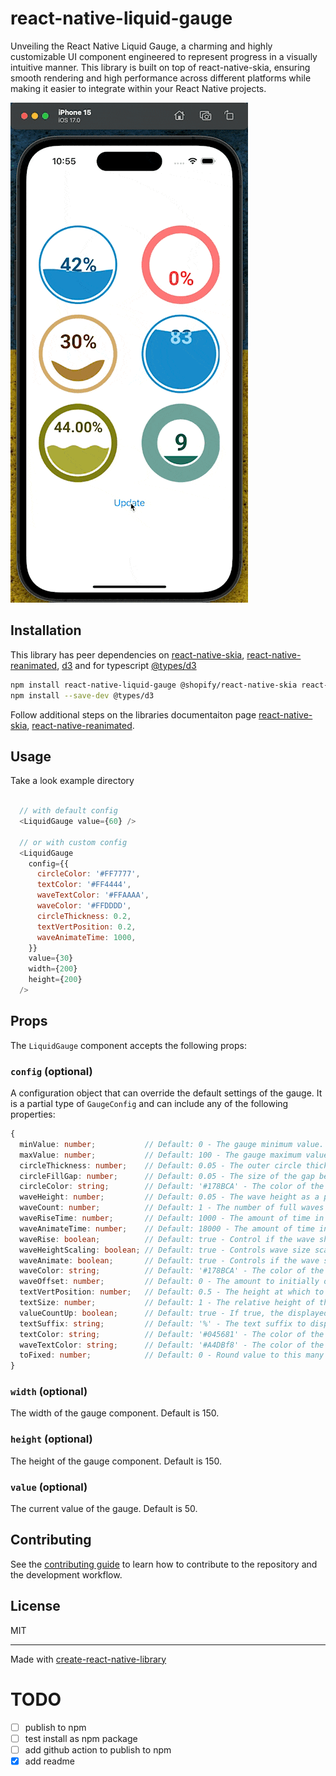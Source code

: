 # react-native-liquid-gauge

Unveiling the React Native Liquid Gauge, a charming and highly customizable UI component engineered to represent progress in a visually intuitive manner. This library is built on top of react-native-skia, ensuring smooth rendering and high performance across different platforms while making it easier to integrate within your React Native projects.

![demo](https://raw.githubusercontent.com/dimaportenko/react-native-liquid-gauge/main/docs/demo.gif)

## Installation

This library has peer dependencies on [react-native-skia](https://shopify.github.io/react-native-skia/docs/getting-started/installation/), [react-native-reanimated](https://docs.swmansion.com/react-native-reanimated/docs/fundamentals/getting-started/#installation), [d3](https://www.npmjs.com/package/d3) and for typescript [@types/d3](https://github.com/DefinitelyTyped/DefinitelyTyped/tree/master/types/d3)

```sh
npm install react-native-liquid-gauge @shopify/react-native-skia react-native-reanimated d3
npm install --save-dev @types/d3
```

Follow additional steps on the libraries documentaiton page [react-native-skia](https://shopify.github.io/react-native-skia/docs/getting-started/installation/), [react-native-reanimated](https://docs.swmansion.com/react-native-reanimated/docs/fundamentals/getting-started/#installation).

## Usage

Take a look example directory

```js

  // with default config
  <LiquidGauge value={60} />

  // or with custom config
  <LiquidGauge
    config={{
      circleColor: '#FF7777',
      textColor: '#FF4444',
      waveTextColor: '#FFAAAA',
      waveColor: '#FFDDDD',
      circleThickness: 0.2,
      textVertPosition: 0.2,
      waveAnimateTime: 1000,
    }}
    value={30}
    width={200}
    height={200}
  />
```

## Props

The `LiquidGauge` component accepts the following props:

### `config` (optional)
A configuration object that can override the default settings of the gauge. It is a partial type of `GaugeConfig` and can include any of the following properties:

```typescript
{
  minValue: number;           // Default: 0 - The gauge minimum value.
  maxValue: number;           // Default: 100 - The gauge maximum value.
  circleThickness: number;    // Default: 0.05 - The outer circle thickness as a percentage of its radius.
  circleFillGap: number;      // Default: 0.05 - The size of the gap between the outer circle and wave circle as a percentage of the outer circles radius.
  circleColor: string;        // Default: '#178BCA' - The color of the outer circle.
  waveHeight: number;         // Default: 0.05 - The wave height as a percentage of the radius of the wave circle.
  waveCount: number;          // Default: 1 - The number of full waves per width of the wave circle.
  waveRiseTime: number;       // Default: 1000 - The amount of time in milliseconds for the wave to rise from 0 to its final height.
  waveAnimateTime: number;    // Default: 18000 - The amount of time in milliseconds for a full wave to enter the wave circle.
  waveRise: boolean;          // Default: true - Control if the wave should rise from 0 to its full height, or start at its full height.
  waveHeightScaling: boolean; // Default: true - Controls wave size scaling at low and high fill percentages.
  waveAnimate: boolean;       // Default: true - Controls if the wave scrolls or is static.
  waveColor: string;          // Default: '#178BCA' - The color of the fill wave.
  waveOffset: number;         // Default: 0 - The amount to initially offset the wave. 0 = no offset. 1 = offset of one full wave.
  textVertPosition: number;   // Default: 0.5 - The height at which to display the percentage text within the wave circle. 0 = bottom, 1 = top.
  textSize: number;           // Default: 1 - The relative height of the text to display in the wave circle. 1 = 50%
  valueCountUp: boolean;      // Default: true - If true, the displayed value counts up from 0 to its final value upon loading. If false, the final value is displayed.
  textSuffix: string;         // Default: '%' - The text suffix to display after the value.
  textColor: string;          // Default: '#045681' - The color of the value text when the wave does not overlap it.
  waveTextColor: string;      // Default: '#A4DBf8' - The color of the value text when the wave overlaps it.
  toFixed: number;            // Default: 0 - Round value to this many decimal places.
}
```

### `width` (optional)
The width of the gauge component. Default is 150.

### `height` (optional)
The height of the gauge component. Default is 150.

### `value` (optional)
The current value of the gauge. Default is 50.

## Contributing

See the [contributing guide](CONTRIBUTING.md) to learn how to contribute to the repository and the development workflow.

## License

MIT

---

Made with [create-react-native-library](https://github.com/callstack/react-native-builder-bob)

# TODO

- [ ] publish to npm
- [ ] test install as npm package
- [ ] add github action to publish to npm
- [x] add readme
